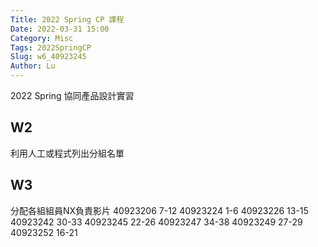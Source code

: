 ```yaml
---
Title: 2022 Spring CP 課程
Date: 2022-03-31 15:00
Category: Misc
Tags: 2022SpringCP
Slug: w6_40923245
Author: Lu
---
```


2022 Spring 協同產品設計實習

<!-- PELICAN_END_SUMMARY -->

W2
----
利用人工或程式列出分組名單


W3
----

分配各組組員NX負責影片
40923206 7-12
40923224 1-6
40923226 13-15
40923242 30-33
40923245 22-26
40923247 34-38
40923249 27-29
40923252 16-21

